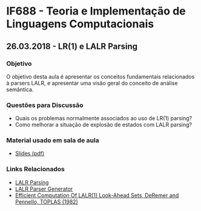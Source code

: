 # IF688 - Teoria e Implementação de Linguagens Computacionais

## 26.03.2018 - LR(1) e LALR Parsing

### Objetivo

O objetivo desta aula é apresentar os conceitos fundamentais relacionados à parsers LALR, e apresentar uma visão geral do conceito de análise semântica.

### Questões para Discussão

- Quais os problemas normalmente associados ao uso de LR(1) parsing?
- Como melhorar a situação de explosão de estados com LALR parsing?

### Material usado em sala de aula

- [Slides (pdf)](https://drive.google.com/open?id=1dw3D0V4B-bGeFOMseeka8dQ9QujXcB0Y)

### Links Relacionados

- [LALR Parsing](https://en.wikipedia.org/wiki/LALR_parser)
- [LALR Parser Generator](https://en.wikipedia.org/wiki/LALR_parser_generator)
- [Efficient Computation Of LALR(1) Look-Ahead Sets, DeRemer and Pennello, TOPLAS (1982)](http://dl.acm.org/citation.cfm?id=357187)